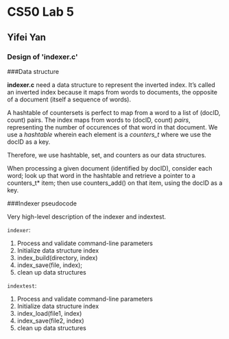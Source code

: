 # CS50 Lab 5
## Yifei Yan

### Design of  'indexer.c'



###Data structure

**indexer.c** need a data structure to represent the inverted index. It’s called an inverted index because it maps from words to documents, the opposite of a document (itself a sequence of words).

 A hashtable of countersets is perfect to map from a word to a list of (docID, count) pairs. The index maps from words to (docID, count) *pairs*, representing the number of occurences of that word in that document. We use a *hashtable* wherein each element is a *counters_t* where we use the docID as a key.

Therefore, we use hashtable, set, and counters as our data structures.

When processing a given document (identified by docID), consider each word; look up that word in the hashtable and retrieve a pointer to a counters_t* item; then use counters_add() on that item, using the docID as a key.

###Indexer pseudocode

Very high-level description of the indexer and indextest.

`indexer`:

1. Process and validate command-line parameters
2. Initialize data structure index
3. index_build(directory, index)
4. index_save(file, index);
5. clean up data structures


`indextest`:

1. Process and validate command-line parameters
2. Initialize data structure index
3. index_load(file1, index)
4. index_save(file2, index)
5. clean up data structures